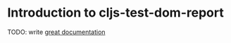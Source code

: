 # Introduction to cljs-test-dom-report

TODO: write [great documentation](http://jacobian.org/writing/what-to-write/)
